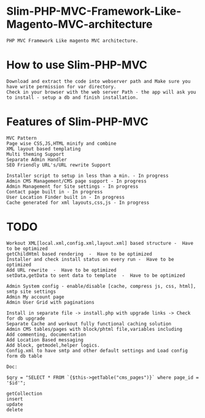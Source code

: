 Slim-PHP-MVC-Framework-Like-Magento-MVC-architecture
====================================================

	PHP MVC Framework Like magento MVC architecture.
	
How to use Slim-PHP-MVC
=======================
	Download and extract the code into webserver path and Make sure you have write permission for var directory.
	Check in your browser with the web server Path - the app will ask you to install - setup a db and finish installation.

Features of Slim-PHP-MVC
=======================
	MVC Pattern
	Page wise CSS,JS,HTML minify and combine
	XML layout based templating
	Multi theming Support
	Separate Admin Handler
	SEO Friendly URL's/URL rewrite Support
	
	Installer script to setup in less than a min. - In progress
	Admin CMS Management/CMS page support - In progress
	Admin Management for Site settings - In progress
	Contact page built in - In progress
	User Location Finder built in - In progress
	Cache generated for xml layouts,css,js - In progress
	
TODO
====
	Workout XML[local.xml,config.xml,layout.xml] based structure -  Have to be optimized
	getChildHtml based rendering  -  Have to be optimized
	Installer and check install status on every run -  Have to be optimized
	Add URL rewrite  -  Have to be optimized
	setData,getData to sent data to template  -  Have to be optimized

    Admin System config - enable/disable [cache, compress js, css, html], smtp site settings
    Admin My account page
    Admin User Grid with paginations

	Install in separate file -> install.php with upgrade links -> Check for db upgrade
	Separate Cache and workout fully functional caching solution
	Admin CMS tables/pages with block/phtml file,variables including
	Add commenting, documentation
	Add Location Based messaging
    Add block, getmodel,helper logics.
    Config.xml to have smtp and other default settings and Load config form db table

	Doc:

	$qry = "SELECT * FROM `{$this->getTable("cms_pages")}` where page_id = '$id'";

	getCollection
	insert
	update
	delete